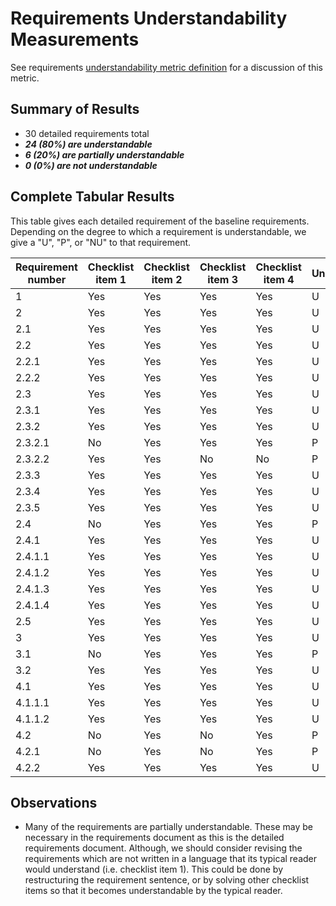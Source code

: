 # Requirements Understandability Measurements

See requirements [understandability metric definition](../metric-definitions/requirements-understandability-metric.md) for a discussion of this metric.

## Summary of Results

* 30 detailed requirements total
* ***24 (80%) are understandable***
* ***6 (20%) are partially understandable***
* ***0 (0%) are not understandable***

## Complete Tabular Results

This table gives each detailed requirement of the baseline requirements. Depending on the degree to which a requirement is understandable, we give a "U", "P", or "NU" to that requirement.

Requirement number | Checklist item 1 | Checklist item 2 | Checklist item 3 | Checklist item 4 | Understandable?
--- | --- | --- | --- | --- | ---
1 | Yes | Yes | Yes | Yes | U
2 | Yes | Yes | Yes | Yes | U
2.1 | Yes | Yes | Yes | Yes | U
2.2 | Yes | Yes | Yes | Yes | U
2.2.1 | Yes | Yes | Yes | Yes | U
2.2.2 | Yes | Yes | Yes | Yes | U
2.3 | Yes | Yes | Yes | Yes | U
2.3.1 | Yes | Yes | Yes | Yes | U
2.3.2 | Yes | Yes | Yes | Yes | U
2.3.2.1 | No | Yes | Yes | Yes | P
2.3.2.2 | Yes | Yes | No | No | P
2.3.3 | Yes | Yes | Yes | Yes | U
2.3.4 | Yes | Yes | Yes | Yes | U
2.3.5 | Yes | Yes | Yes | Yes | U
2.4 | No | Yes | Yes | Yes | P
2.4.1 | Yes | Yes | Yes | Yes | U
2.4.1.1 | Yes | Yes | Yes | Yes | U
2.4.1.2 | Yes | Yes | Yes | Yes | U
2.4.1.3 | Yes | Yes | Yes | Yes | U
2.4.1.4 | Yes | Yes | Yes | Yes | U
2.5 | Yes | Yes | Yes | Yes | U
3 | Yes | Yes | Yes | Yes | U
3.1 | No | Yes | Yes | Yes | P
3.2 | Yes | Yes | Yes | Yes | U
4.1 | Yes | Yes | Yes | Yes | U
4.1.1.1 | Yes | Yes | Yes | Yes | U
4.1.1.2 | Yes | Yes | Yes | Yes | U
4.2 | No | Yes | No | Yes | P
4.2.1 | No | Yes | No | Yes | P
4.2.2 | Yes | Yes | Yes | Yes | U


## Observations

* Many of the requirements are partially understandable. These may be necessary in the requirements document as this is the detailed requirements document. Although, we should consider revising the requirements which are not written in a language that its typical reader would understand (i.e. checklist item 1). This could be done by restructuring the requirement sentence, or by solving other checklist items so that it becomes understandable by the typical reader.
